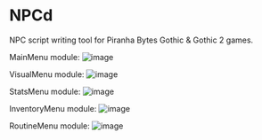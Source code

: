 # NPCd
NPC script writing tool for Piranha Bytes Gothic &amp; Gothic 2 games.

MainMenu module: ![image](https://github.com/Zira3l137/NPCd/assets/112759016/c05de75f-9355-4b9a-b419-8adbffbd2fc5)

VisualMenu module: ![image](https://github.com/Zira3l137/NPCd/assets/112759016/08ec44b8-3612-47b1-a426-3fc38dfb3f85)

StatsMenu module: ![image](https://github.com/Zira3l137/NPCd/assets/112759016/f5fe3cfc-bdb4-497d-9c44-eb64404c3161)

InventoryMenu module: ![image](https://github.com/Zira3l137/NPCd/assets/112759016/5b02a309-76f1-45ab-9422-1d94d9bef098)

RoutineMenu module: ![image](https://github.com/Zira3l137/NPCd/assets/112759016/0cfe9c85-ed67-4355-be2c-b1f52a4c69d2)




